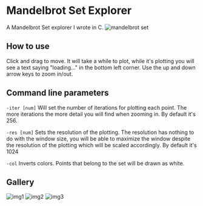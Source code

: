 # Mandelbrot Set Explorer

A Mandelbrot Set explorer I wrote in C.
![mandelbrot set](https://i.imgur.com/rwXt6PV.png)


## How to use

Click and drag to move. It will take a while to plot, while it's plotting you will see a text saying "loading..." in the bottom left corner.
Use the up and down arrow keys to zoom in/out.

## Command line parameters

``-iter [num]``
Will set the number of iterations for plotting each point. The more iterations the more detail you will find when zooming in. By default it's 256.

``-res [num]``
Sets the resolution of the plotting. The resolution has nothing to do with the window size, you will be able to maximize the window despite the resolution of the plotting which will be scaled accordingly.
By default it's 1024

``-col``
Inverts colors. Points that belong to the set will be drawn as white.

## Gallery
![img1](https://i.imgur.com/dvd4F0E.png)
![img2](https://i.imgur.com/MnrEUZM.png)
![img3](https://i.imgur.com/0YuN5Uz.png)